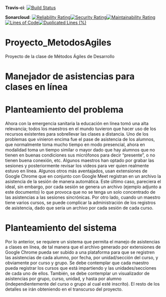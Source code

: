 __Travis-ci__: [![Build Status](https://travis-ci.org/emendoza-216/Proyecto_MetodosAgiles.svg?branch=main)](https://travis-ci.org/emendoza-216/Proyecto_MetodosAgiles)

__Sonarcloud__: [![Reliability Rating](https://sonarcloud.io/api/project_badges/measure?project=emendoza-216_Proyecto_MetodosAgiles&metric=reliability_rating)](https://sonarcloud.io/dashboard?id=emendoza-216_Proyecto_MetodosAgiles)[![Security Rating](https://sonarcloud.io/api/project_badges/measure?project=emendoza-216_Proyecto_MetodosAgiles&metric=security_rating)](https://sonarcloud.io/dashboard?id=emendoza-216_Proyecto_MetodosAgiles)[![Maintainability Rating](https://sonarcloud.io/api/project_badges/measure?project=emendoza-216_Proyecto_MetodosAgiles&metric=sqale_rating)](https://sonarcloud.io/dashboard?id=emendoza-216_Proyecto_MetodosAgiles)[![Lines of Code](https://sonarcloud.io/api/project_badges/measure?project=emendoza-216_Proyecto_MetodosAgiles&metric=ncloc)](https://sonarcloud.io/dashboard?id=emendoza-216_Proyecto_MetodosAgiles)[![Duplicated Lines (%)](https://sonarcloud.io/api/project_badges/measure?project=emendoza-216_Proyecto_MetodosAgiles&metric=duplicated_lines_density)](https://sonarcloud.io/dashboard?id=emendoza-216_Proyecto_MetodosAgiles)

# Proyecto_MetodosAgiles
Proyecto de la clase de Métodos Ágiles de Desarrollo

# Manejador de asistencias para clases en línea

# Planteamiento del problema
Ahora con la emergencia sanitaria la educación en línea tomó una alta relevancia; todos los
maestros en el mundo tuvieron que hacer uso de los recursos existentes para sobrellevar las clases
a distancia. Uno de los problemas que vinieron encima fue el pase de asistencia de los alumnos, que
normalmente toma mucho tiempo en modo presencial, ahora en modalidad toma un tiempo similar
o mayor dado que hay alumnos que no tienen en buenas condiciones sus micrófonos para decir
“presente”, o no tienen buena conexión, etc. Algunos maestros han optado por grabar las sesiones
y posteriormente revisar los videos para ver quien realmente estuvo en línea. Algunos otros más
aventajados, usan extensiones de Google Chrome que en conjunto con Google Meet registran en
un archivo la asistencia de la sesión de manera automática. Este último caso, pareciera el ideal, sin
embargo, por cada sesión se genera un archivo (ejemplo adjunto a este documento) lo que provoca
que no se tenga un solo concentrado de las asistencias a las sesiones sincrónicas. Por otro lado,
cuando un maestro tiene varios cursos, se puede complicar la administración de los registros de
asistencia, dado que sería un archivo por cada sesión de cada curso.

# Planteamiento del sistema
Por lo anterior, se requiere un sistema que permita el manejo de asistencias a clases en línea, de tal
manera que el archivo generado por extensiones de Google Chrome pueda ser subido a una
plataforma para que se registren las asistencias de cada alumno, por fecha, por unidad/sección del
curso, y obviamente por curso y grupo. Se debe contemplar que cada maestro pueda registrar los
cursos que está impartiendo y las unidades/secciones de cada uno de ellos. También, se debe
contemplar un visualizador de asistencias por grupo, curso, unidad, y hasta por alumno
(independientemente del curso o grupo al cual esté inscrito). El resto de los detalles se irán
obteniendo en el transcurso del proyecto.